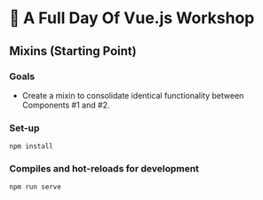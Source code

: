 # 💪 A Full Day Of Vue.js Workshop

## Mixins (Starting Point)

### Goals

* Create a mixin to consolidate identical functionality between Components #1 and #2.

### Set-up

```
npm install
```

### Compiles and hot-reloads for development
```
npm run serve
```
